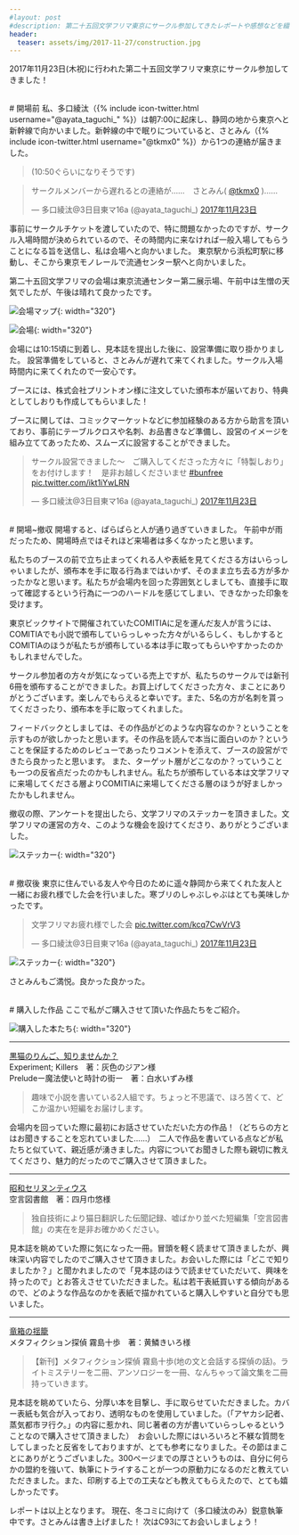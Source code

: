 ```yaml
---
#layout: post
#description: 第二十五回文学フリマ東京にサークル参加してきたレポートや感想などを綴ります。
header:
  teaser: assets/img/2017-11-27/construction.jpg
---
```


2017年11月23日(木祝)に行われた第二十五回文学フリマ東京にサークル参加してきました！

<br/>
# 開場前
私、多口綾汰（{% include icon-twitter.html username="@ayata_taguchi_" %}）は朝7:00に起床し、静岡の地から東京へと新幹線で向かいました。新幹線の中で眠りについていると、さとみん（{% include icon-twitter.html username="@tkmx0" %}）から1つの連絡が届きました。

>(10:50ぐらいになりそうです)

<blockquote class="twitter-tweet" data-lang="ja"><p lang="ja" dir="ltr">サークルメンバーから遅れるとの連絡が……　さとみん( <a href="https://twitter.com/tkmx0?ref_src=twsrc%5Etfw">@tkmx0</a> )……</p>&mdash; 多口綾汰@3日目東マ16a (@ayata_taguchi_) <a href="https://twitter.com/ayata_taguchi_/status/933493931328774144?ref_src=twsrc%5Etfw">2017年11月23日</a></blockquote>
<script async src="https://platform.twitter.com/widgets.js" charset="utf-8"></script>


事前にサークルチケットを渡していたので、特に問題なかったのですが、サークル入場時間が決められているので、その時間内に来なければ一般入場してもらうことになる旨を送信し、私は会場へと向かいました。
東京駅から浜松町駅に移動し、そこから東京モノレールで流通センター駅へと向かいました。

第二十五回文学フリマの会場は東京流通センター第二展示場、午前中は生憎の天気でしたが、午後は晴れて良かったです。

![会場マップ]({{site.baseurl}}/assets/img/2017-11-27/information.jpg){: width="320"}

![会場]({{site.baseurl}}/assets/img/2017-11-27/building.jpg){: width="320"}

会場には10:15頃に到着し、見本誌を提出した後に、設営準備に取り掛かりました。
設営準備をしていると、さとみんが遅れて来てくれました。サークル入場時間内に来てくれたので一安心です。

ブースには、株式会社プリントオン様に注文していた頒布本が届いており、特典としてしおりも作成してもらいました！

ブースに関しては、コミックマーケットなどに参加経験のある方から助言を頂いており、事前にテーブルクロスや名刺、お品書きなど準備し、設営のイメージを組み立ててあったため、スムーズに設営することができました。
<blockquote class="twitter-tweet" data-lang="ja"><p lang="ja" dir="ltr">サークル設営できました〜　ご購入してくださった方々に「特製しおり」をお付けします！　是非お越しくださいませ <a href="https://twitter.com/hashtag/bunfree?src=hash&amp;ref_src=twsrc%5Etfw">#bunfree</a> <a href="https://t.co/ikt1iYwLRN">pic.twitter.com/ikt1iYwLRN</a></p>&mdash; 多口綾汰@3日目東マ16a (@ayata_taguchi_) <a href="https://twitter.com/ayata_taguchi_/status/933511047608115200?ref_src=twsrc%5Etfw">2017年11月23日</a></blockquote>
<script async src="https://platform.twitter.com/widgets.js" charset="utf-8"></script>

<br/>
# 開場~撤収
開場すると、ぱらぱらと人が通り過ぎていきました。
午前中が雨だったため、開場時点ではそれほど来場者は多くなかったと思います。

私たちのブースの前で立ち止まってくれる人や表紙を見てくださる方はいらっしゃいましたが、頒布本を手に取る行為まではいかず、そのまま立ち去る方が多かったかなと思います。私たちが会場内を回った雰囲気としましても、直接手に取って確認するという行為に一つのハードルを感じてしまい、できなかった印象を受けます。

東京ビックサイトで開催されていたCOMITIAに足を運んだ友人が言うには、COMITIAでも小説で頒布していらっしゃった方々がいるらしく、もしかするとCOMITIAのほうが私たちが頒布している本は手に取ってもらいやすかったのかもしれませんでした。

サークル参加者の方々が気になっている売上ですが、私たちのサークルでは新刊6冊を頒布することができました。お買上げしてくださった方々、まことにありがとうございます。楽しんでもらえると幸いです。また、5名の方が名刺を貰ってくださったり、頒布本を手に取ってくれました。

フィードバックとしましては、その作品がどのような内容なのか？ということを示すものが欲しかったと思います。その作品を読んで本当に面白いのか？ということを保証するためのレビューであったりコメントを添えて、ブースの設営ができたら良かったと思います。
また、ターゲット層がどこなのか？っていうことも一つの反省点だったのかもしれません。私たちが頒布している本は文学フリマに来場してくださる層よりCOMITIAに来場してくださる層のほうが好ましかったかもしれません。

撤収の際、アンケートを提出したら、文学フリマのステッカーを頂きました。文学フリマの運営の方々、このような機会を設けてくださり、ありがとうございました。

![ステッカー]({{site.baseurl}}/assets/img/2017-11-27/sticker.jpg){: width="320"}

<br/>
# 撤収後
東京に住んでいる友人や今日のために遥々静岡から来てくれた友人と一緒にお疲れ様でした会を行いました。寒ブリのしゃぶしゃぶはとても美味しかったです。

<blockquote class="twitter-tweet" data-lang="ja"><p lang="ja" dir="ltr">文学フリマお疲れ様でした会 <a href="https://t.co/kcq7CwVrV3">pic.twitter.com/kcq7CwVrV3</a></p>&mdash; 多口綾汰@3日目東マ16a (@ayata_taguchi_) <a href="https://twitter.com/ayata_taguchi_/status/933633162327949312?ref_src=twsrc%5Etfw">2017年11月23日</a></blockquote>
<script async src="https://platform.twitter.com/widgets.js" charset="utf-8"></script>

![ステッカー]({{site.baseurl}}/assets/img/2017-11-27/satomin.jpg){: width="320"}

さとみんもご満悦。良かった良かった。

<br/>
# 購入した作品
ここで私がご購入させて頂いた作品たちをご紹介。

![購入した本たち]({{site.baseurl}}/assets/img/2017-11-27/bought.jpg){: width="320"}
<hr/>
<a href="https://c.bunfree.net/c/tokyo25/1F/B/21">黒猫のりんご、知りませんか？</a><br/>
Experiment; Killers　著：灰色のジアン様<br/>
Preludeー魔法使いと時計の街ー　著：白水いずみ様

>趣味で小説を書いている2人組です。ちょっと不思議で、ほろ苦くて、どこか温かい短編をお届けします。

会場内を回っていた際に最初にお話させていただいた方の作品！（どちらの方とはお聞きすることを忘れていました……）　二人で作品を書いている点などが私たちと似ていて、親近感が湧きました。内容についてお聞きした際も親切に教えてくださり、魅力的だったのでご購入させて頂きました。
<hr/>
<a href="https://c.bunfree.net/c/tokyo25/1F/A/24">昭和セリヌンティウス</a><br/>
空言図書館　著：四月巾悠様

>独自技術により猫日翻訳した伝聞記録、嘘ばかり並べた短編集「空言図書館」の実在を是非お確かめください。

見本誌を眺めていた際に気になった一冊。冒頭を軽く読ませて頂きましたが、興味深い内容でしたのでご購入させて頂きました。お会いした際には「どこで知りましたか？」と聞かれましたので「見本誌のほうで読ませていただいて、興味を持ったので」とお答えさせていただきました。私は若干表紙買いする傾向があるので、どのような作品なのかを表紙で描かれていると購入しやすいと自分でも思いました。
<hr/>
<a href="https://c.bunfree.net/c/tokyo25/2F/%E3%82%A8/25">竜箱の揺籠</a><br/>
メタフィクション探偵 霧島十歩　著：黄鱗きいろ様

>【新刊】メタフィクション探偵 霧島十歩(地の文と会話する探偵の話)。ライトミステリーを二冊、アンソロジーを一冊、なんちゃって論文集を二冊持っていきます。

見本誌を眺めていたら、分厚い本を目撃し、手に取らせていただきました。カバー表紙も気合が入っており、透明なものを使用していました。（「アヤカシ記者、蒸気都市ヲ行ク。」の内容に惹かれ、同じ著者の方が書いていらっしゃるということなので購入させて頂きました）　お会いした際にはいろいろと不躾な質問をしてしまったと反省をしておりますが、とても参考になりました。その節はまことにありがとうございました。300ページまでの厚さというものは、自分に何らかの盟約を強いて、執筆にトライすることが一つの原動力になるのだと教えていただきました。また、印刷する上での工夫なども教えてもらえたので、とても嬉しかったです。

レポートは以上となります。
現在、冬コミに向けて（多口綾汰のみ）鋭意執筆中です。さとみんは書き上げました！ 次はC93にてお会いしましょう！